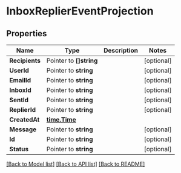 # InboxReplierEventProjection

## Properties

Name | Type | Description | Notes
------------ | ------------- | ------------- | -------------
**Recipients** | Pointer to **[]string** |  | [optional] 
**UserId** | Pointer to **string** |  | [optional] 
**EmailId** | Pointer to **string** |  | [optional] 
**InboxId** | Pointer to **string** |  | [optional] 
**SentId** | Pointer to **string** |  | [optional] 
**ReplierId** | Pointer to **string** |  | [optional] 
**CreatedAt** | [**time.Time**](time.Time) |  | 
**Message** | Pointer to **string** |  | [optional] 
**Id** | Pointer to **string** |  | [optional] 
**Status** | Pointer to **string** |  | [optional] 

[[Back to Model list]](../README#documentation-for-models) [[Back to API list]](../README#documentation-for-api-endpoints) [[Back to README]](../README)


